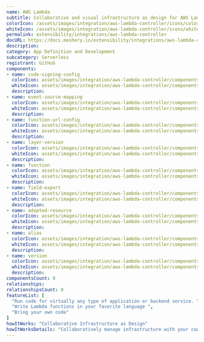 ```yaml
---
name: AWS Lambda
subtitle: Collaborative and visual infrastructure as design for AWS Lambda
colorIcon: /assets/images/integration/aws-lambda-controller/icons/color/aws-lambda-controller-color.svg
whiteIcon: /assets/images/integration/aws-lambda-controller/icons/white/aws-lambda-controller-white.svg
permalink: extensibility/integrations/aws-lambda-controller
docURL: https://docs.meshery.io/extensibility/integrations/aws-lambda-controller
description: 
category: App Definition and Development
subcategory: Serverless
registrant: GitHub
components: 
- name: code-signing-config
  colorIcon: assets/images/integration/aws-lambda-controller/components/code-signing-config/icons/color/code-signing-config-color.svg
  whiteIcon: assets/images/integration/aws-lambda-controller/components/code-signing-config/icons/white/code-signing-config-white.svg
  description: 
- name: event-source-mapping
  colorIcon: assets/images/integration/aws-lambda-controller/components/event-source-mapping/icons/color/event-source-mapping-color.svg
  whiteIcon: assets/images/integration/aws-lambda-controller/components/event-source-mapping/icons/white/event-source-mapping-white.svg
  description: 
- name: function-url-config
  colorIcon: assets/images/integration/aws-lambda-controller/components/function-url-config/icons/color/function-url-config-color.svg
  whiteIcon: assets/images/integration/aws-lambda-controller/components/function-url-config/icons/white/function-url-config-white.svg
  description: 
- name: layer-version
  colorIcon: assets/images/integration/aws-lambda-controller/components/layer-version/icons/color/layer-version-color.svg
  whiteIcon: assets/images/integration/aws-lambda-controller/components/layer-version/icons/white/layer-version-white.svg
  description: 
- name: function
  colorIcon: assets/images/integration/aws-lambda-controller/components/function/icons/color/function-color.svg
  whiteIcon: assets/images/integration/aws-lambda-controller/components/function/icons/white/function-white.svg
  description: 
- name: field-export
  colorIcon: assets/images/integration/aws-lambda-controller/components/field-export/icons/color/field-export-color.svg
  whiteIcon: assets/images/integration/aws-lambda-controller/components/field-export/icons/white/field-export-white.svg
  description: 
- name: adopted-resource
  colorIcon: assets/images/integration/aws-lambda-controller/components/adopted-resource/icons/color/adopted-resource-color.svg
  whiteIcon: assets/images/integration/aws-lambda-controller/components/adopted-resource/icons/white/adopted-resource-white.svg
  description: 
- name: alias
  colorIcon: assets/images/integration/aws-lambda-controller/components/alias/icons/color/alias-color.svg
  whiteIcon: assets/images/integration/aws-lambda-controller/components/alias/icons/white/alias-white.svg
  description: 
- name: version
  colorIcon: assets/images/integration/aws-lambda-controller/components/version/icons/color/version-color.svg
  whiteIcon: assets/images/integration/aws-lambda-controller/components/version/icons/white/version-white.svg
  description: 
componentsCount: 9
relationships: 
relationshipsCount: 0
featureList: [
  "Run code for virtually any type of application or backend service. ",
  "Write Lambda functions in your favorite language ",
  "Bring your own code"
]
howItWorks: "Collaborative Infrastructure as Design"
howItWorksDetails: "Collaboratively manage infrastructure with your coworkers synchronously sharing the same designs."
---
```

